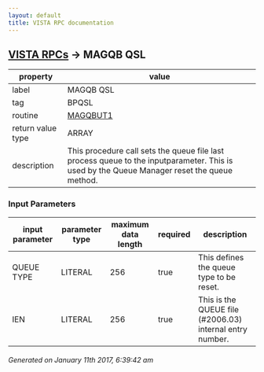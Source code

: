 ```yaml
---
layout: default
title: VISTA RPC documentation
---
```




## [VISTA RPCs](TableOfContent.md) &#8594; MAGQB QSL 

 property | value 
--- | --- 
 label | MAGQB QSL
 tag | BPQSL
 routine | [MAGQBUT1](http://code.osehra.org/dox/Routine_MAGQBUT1_source.html)
 return value type | ARRAY
 description | This procedure call sets the queue file last process queue to the inputparameter.  This is used by the Queue Manager reset the queue method.

### Input Parameters

| input parameter | parameter type | maximum data length | required | description | 
| --- | --- | --- | --- | --- | 
| QUEUE TYPE | LITERAL | 256 | true | This defines the queue type to be reset. | 
| IEN | LITERAL | 256 | true | This is the QUEUE file (#2006.03) internal entry number. | 




 ###### Generated on January 11th 2017, 6:39:42 am